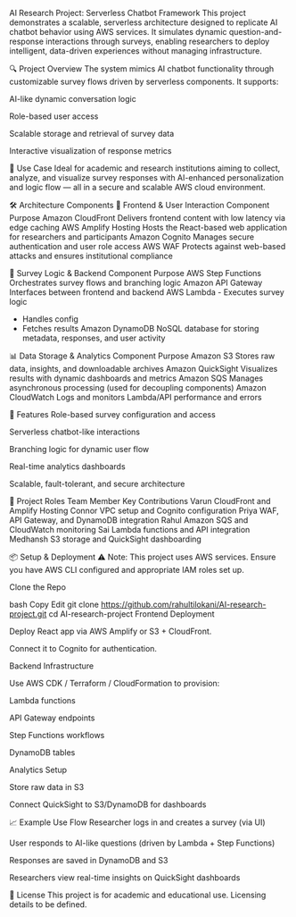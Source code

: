 AI Research Project: Serverless Chatbot Framework
This project demonstrates a scalable, serverless architecture designed to replicate AI chatbot behavior using AWS services. It simulates dynamic question-and-response interactions through surveys, enabling researchers to deploy intelligent, data-driven experiences without managing infrastructure.

🔍 Project Overview
The system mimics AI chatbot functionality through customizable survey flows driven by serverless components. It supports:

AI-like dynamic conversation logic

Role-based user access

Scalable storage and retrieval of survey data

Interactive visualization of response metrics

🧠 Use Case
Ideal for academic and research institutions aiming to collect, analyze, and visualize survey responses with AI-enhanced personalization and logic flow — all in a secure and scalable AWS cloud environment.

🛠️ Architecture Components
📱 Frontend & User Interaction
Component	Purpose
Amazon CloudFront	Delivers frontend content with low latency via edge caching
AWS Amplify Hosting	Hosts the React-based web application for researchers and participants
Amazon Cognito	Manages secure authentication and user role access
AWS WAF	Protects against web-based attacks and ensures institutional compliance

🔄 Survey Logic & Backend
Component	Purpose
AWS Step Functions	Orchestrates survey flows and branching logic
Amazon API Gateway	Interfaces between frontend and backend
AWS Lambda	- Executes survey logic
- Handles config
- Fetches results
Amazon DynamoDB	NoSQL database for storing metadata, responses, and user activity

📊 Data Storage & Analytics
Component	Purpose
Amazon S3	Stores raw data, insights, and downloadable archives
Amazon QuickSight	Visualizes results with dynamic dashboards and metrics
Amazon SQS	Manages asynchronous processing (used for decoupling components)
Amazon CloudWatch	Logs and monitors Lambda/API performance and errors

🚀 Features
Role-based survey configuration and access

Serverless chatbot-like interactions

Branching logic for dynamic user flow

Real-time analytics dashboards

Scalable, fault-tolerant, and secure architecture

📂 Project Roles
Team Member	Key Contributions
Varun	CloudFront and Amplify Hosting
Connor	VPC setup and Cognito configuration
Priya	WAF, API Gateway, and DynamoDB integration
Rahul	Amazon SQS and CloudWatch monitoring
Sai	Lambda functions and API integration
Medhansh	S3 storage and QuickSight dashboarding

📦 Setup & Deployment
⚠️ Note: This project uses AWS services. Ensure you have AWS CLI configured and appropriate IAM roles set up.

Clone the Repo

bash
Copy
Edit
git clone https://github.com/rahultilokani/AI-research-project.git
cd AI-research-project
Frontend Deployment

Deploy React app via AWS Amplify or S3 + CloudFront.

Connect it to Cognito for authentication.

Backend Infrastructure

Use AWS CDK / Terraform / CloudFormation to provision:

Lambda functions

API Gateway endpoints

Step Functions workflows

DynamoDB tables

Analytics Setup

Store raw data in S3

Connect QuickSight to S3/DynamoDB for dashboards

📈 Example Use Flow
Researcher logs in and creates a survey (via UI)

User responds to AI-like questions (driven by Lambda + Step Functions)

Responses are saved in DynamoDB and S3

Researchers view real-time insights on QuickSight dashboards

📄 License
This project is for academic and educational use. Licensing details to be defined.
